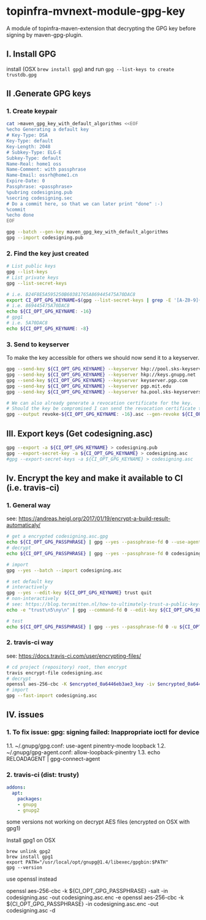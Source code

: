 # topinfra-mvnext-module-gpg-key

A module of topinfra-maven-extension that decrypting the GPG key before signing by maven-gpg-plugin.

## I. Install GPG

install (OSX `brew install gpg`) and run `gpg --list-keys to create trustdb.gpg`

## II .Generate GPG keys

### 1. Create keypair
```bash
cat >maven_gpg_key_with_default_algorithms <<EOF
%echo Generating a default key
# Key-Type: DSA
Key-Type: default
Key-Length: 2048
# Subkey-Type: ELG-E
Subkey-Type: default
Name-Real: home1 oss
Name-Comment: with passphrase
Name-Email: ossrh@home1.cn
Expire-Date: 0
Passphrase: <passphrase>
%pubring codesigning.pub
%secring codesigning.sec
# Do a commit here, so that we can later print "done" :-)
%commit
%echo done
EOF

gpg --batch --gen-key maven_gpg_key_with_default_algorithms
gpg --import codesigning.pub
```

### 2. Find the key just created

```bash
# List public keys
gpg --list-keys
# List private keys
gpg --list-secret-keys

# i.e. B24F8E5A595250B60381765A869445475A70DAC8
export CI_OPT_GPG_KEYNAME=$(gpg --list-secret-keys | grep -E '[A-Z0-9]{16,}')
# i.e. 869445475A70DAC8
echo ${CI_OPT_GPG_KEYNAME: -16}
# gpg1
# i.e. 5A70DAC8
echo ${CI_OPT_GPG_KEYNAME: -8}
```

### 3. Send to keyserver

To make the key accessible for others we should now send it to a keyserver.

```bash
gpg --send-key ${CI_OPT_GPG_KEYNAME} --keyserver hkp://pool.sks-keyservers.net
gpg --send-key ${CI_OPT_GPG_KEYNAME} --keyserver hkp://keys.gnupg.net
gpg --send-key ${CI_OPT_GPG_KEYNAME} --keyserver keyserver.pgp.com
gpg --send-key ${CI_OPT_GPG_KEYNAME} --keyserver pgp.mit.edu
gpg --send-key ${CI_OPT_GPG_KEYNAME} --keyserver ha.pool.sks-keyservers.net

# We can also already generate a revocation certificate for the key.
# Should the key be compromised I can send the revocation certificate to the keyserver to invalidate the signing key.
gpg --output revoke-${CI_OPT_GPG_KEYNAME: -16}.asc --gen-revoke ${CI_OPT_GPG_KEYNAME: -16}
```

## III. Export keys (Get codesigning.asc)

```bash
gpg --export -a ${CI_OPT_GPG_KEYNAME} > codesigning.pub
gpg --export-secret-key -a ${CI_OPT_GPG_KEYNAME} > codesigning.asc
#gpg --export-secret-keys -a ${CI_OPT_GPG_KEYNAME} > codesigning.asc
```

## Iv. Encrypt the key and make it available to CI (i.e. travis-ci)

### 1. General way
see: https://andreas.heigl.org/2017/01/19/encrypt-a-build-result-automaticaly/
```bash
# get a encrypted codesigning.asc.gpg
echo ${CI_OPT_GPG_PASSPHRASE} | gpg --yes --passphrase-fd 0 --use-agent --cipher-algo AES256 -o codesigning.asc.gpg -c codesigning.asc
# decrypt
echo ${CI_OPT_GPG_PASSPHRASE} | gpg --yes --passphrase-fd 0 codesigning.asc.gpg

# import
gpg --yes --batch --import codesigning.asc

# set default key
# interactively
gpg --yes --edit-key ${CI_OPT_GPG_KEYNAME} trust quit
# non-interactively
# see: https://blog.tersmitten.nl/how-to-ultimately-trust-a-public-key-non-interactively.html
echo -e "trust\n5\ny\n" | gpg --command-fd 0 --edit-key ${CI_OPT_GPG_KEYNAME}

# test
echo ${CI_OPT_GPG_PASSPHRASE} | gpg --yes --passphrase-fd 0 -u ${CI_OPT_GPG_KEYNAME} --armor --detach-sig target/checkstyle-result.xml
```

### 2. travis-ci way
see: https://docs.travis-ci.com/user/encrypting-files/
```bash
# cd project (repository) root, then encrypt
travis encrypt-file codesigning.asc
# decrypt
openssl aes-256-cbc -K $encrypted_0a6446eb3ae3_key -iv $encrypted_0a6446eb3ae3_iv -in codesigning.asc.enc -out codesigning.asc -d
# import
gpg --fast-import codesigning.asc
```

## IV. issues

### 1. To fix issue: gpg: signing failed: Inappropriate ioctl for device
1.1.
    ~/.gnupg/gpg.conf:
    use-agent
    pinentry-mode loopback
1.2.
    ~/.gnupg/gpg-agent.conf:
    allow-loopback-pinentry
1.3.
    echo RELOADAGENT | gpg-connect-agent

### 2. travis-ci (dist: trusty)
```yaml
addons:
  apt:
    packages:
    - gnupg
    - gnupg2
```
some versions not working on decrypt AES files (encrypted on OSX with gpg1)

Install gpg1 on OSX
```
brew unlink gpg2
brew install gpg1
export PATH="/usr/local/opt/gnupg@1.4/libexec/gpgbin:$PATH"
gpg --version
```

use openssl instead

openssl aes-256-cbc -k ${CI_OPT_GPG_PASSPHRASE} -salt -in codesigning.asc -out codesigning.asc.enc -e
openssl aes-256-cbc -k ${CI_OPT_GPG_PASSPHRASE} -in codesigning.asc.enc -out codesigning.asc -d
